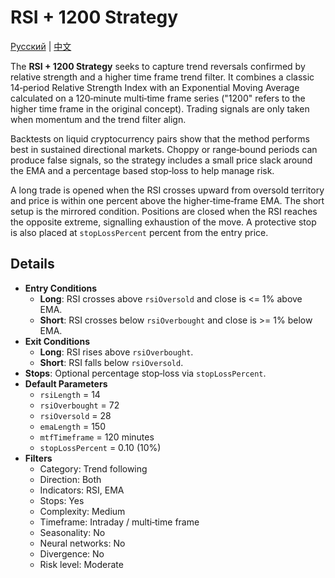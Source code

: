 # RSI + 1200 Strategy
[Русский](README_ru.md) | [中文](README_cn.md)

The **RSI + 1200 Strategy** seeks to capture trend reversals confirmed by
relative strength and a higher time frame trend filter. It combines a classic
14‑period Relative Strength Index with an Exponential Moving Average calculated
on a 120‑minute multi‑time frame series ("1200" refers to the higher time frame
in the original concept). Trading signals are only taken when momentum and the
trend filter align.

Backtests on liquid cryptocurrency pairs show that the method performs best in
sustained directional markets. Choppy or range‑bound periods can produce false
signals, so the strategy includes a small price slack around the EMA and a
percentage based stop‑loss to help manage risk.

A long trade is opened when the RSI crosses upward from oversold territory and
price is within one percent above the higher‑time‑frame EMA. The short setup is
the mirrored condition. Positions are closed when the RSI reaches the opposite
extreme, signalling exhaustion of the move. A protective stop is also placed at
`stopLossPercent` percent from the entry price.

## Details

- **Entry Conditions**
  - **Long**: RSI crosses above `rsiOversold` and close is <= 1% above EMA.
  - **Short**: RSI crosses below `rsiOverbought` and close is >= 1% below EMA.
- **Exit Conditions**
  - **Long**: RSI rises above `rsiOverbought`.
  - **Short**: RSI falls below `rsiOversold`.
- **Stops**: Optional percentage stop‑loss via `stopLossPercent`.
- **Default Parameters**
  - `rsiLength` = 14
  - `rsiOverbought` = 72
  - `rsiOversold` = 28
  - `emaLength` = 150
  - `mtfTimeframe` = 120 minutes
  - `stopLossPercent` = 0.10 (10%)
- **Filters**
  - Category: Trend following
  - Direction: Both
  - Indicators: RSI, EMA
  - Stops: Yes
  - Complexity: Medium
  - Timeframe: Intraday / multi‑time frame
  - Seasonality: No
  - Neural networks: No
  - Divergence: No
  - Risk level: Moderate
